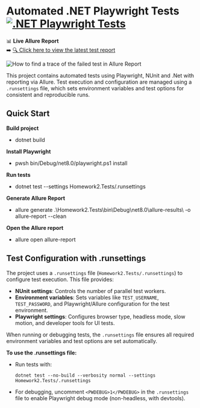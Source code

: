 # Automated .NET Playwright Tests [![.NET Playwright Tests](https://github.com/gyapeee/homework-2/actions/workflows/dotnet.yml/badge.svg)](https://github.com/gyapeee/homework-2/actions/workflows/dotnet.yml)

📊 **Live Allure Report**  
➡️ [🔍 Click here to view the latest test report](https://gyapeee.github.io/homework-2/allure/)

![How to find a trace of the failed test in Allure Report](doc/trace.gif)


This project contains automated tests using Playwright, NUnit and .Net with reporting via Allure. Test execution and configuration are managed using a `.runsettings` file, which sets environment variables and test options for consistent and reproducible runs.

## Quick Start

**Build project**
- dotnet build

**Install Playwright**
- pwsh bin/Debug/net8.0/playwright.ps1 install

**Run tests**
- dotnet test --settings Homework2.Tests/.runsettings

**Generate Allure Report**
- allure generate .\Homework2.Tests\bin\Debug\net8.0\allure-results\ -o allure-report --clean

**Open the Allure report**
- allure open allure-report



 ## Test Configuration with .runsettings

The project uses a `.runsettings` file (`Homework2.Tests/.runsettings`) to configure test execution. This file provides:

- **NUnit settings**: Controls the number of parallel test workers.
- **Environment variables**: Sets variables like `TEST_USERNAME`, `TEST_PASSWORD`, and Playwright/Allure configuration for the test environment.
- **Playwright settings**: Configures browser type, headless mode, slow motion, and developer tools for UI tests.

When running or debugging tests, the `.runsettings` file ensures all required environment variables and test options are set automatically.

**To use the .runsettings file:**
- Run tests with:
  ```
  dotnet test --no-build --verbosity normal --settings Homework2.Tests/.runsettings
  ```
- For debugging, uncomment `<PWDEBUG>1</PWDEBUG>` in the `.runsettings` file to enable Playwright debug mode (non-headless, with devtools).
